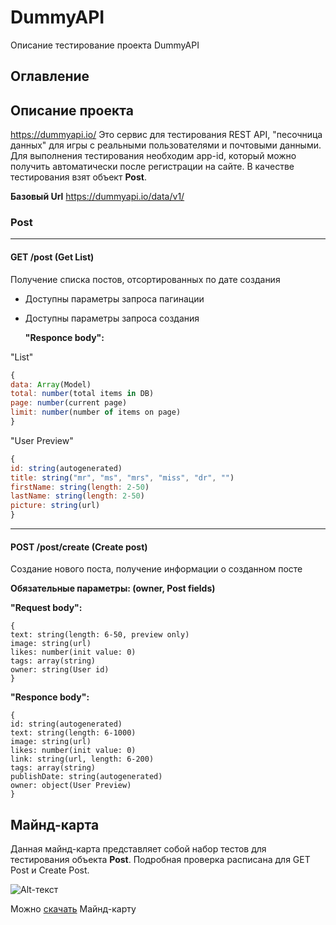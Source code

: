 # DummyAPI

Описание тестирование проекта DummyAPI
## Оглавление

## Описание проекта

https://dummyapi.io/ Это сервис для тестирования REST API, "песочница данных" для игры с реальными пользователями и почтовыми данными. Для выполнения тестирования необходим app-id, который можно получить автоматически после регистрации на сайте. В качестве тестирования взят объект **Post**.

**Базовый Url** https://dummyapi.io/data/v1/
 
### Post
---
#### GET /post (Get List)
Получение списка постов, отсортированных по дате создания
- Доступны параметры запроса пагинации
- Доступны параметры запроса создания

  **"Responce body":**
  
 "List"
  ```Javascript
  {
data: Array(Model)
total: number(total items in DB)
page: number(current page)
limit: number(number of items on page)
}
```
"User Preview"

  ```Javascript
{
id: string(autogenerated)
title: string("mr", "ms", "mrs", "miss", "dr", "")
firstName: string(length: 2-50)
lastName: string(length: 2-50)
picture: string(url)
}
```
---

#### POST /post/create (Create post)
Создание нового поста, получение информации о созданном посте

**Обязательные параметры: (owner, Post fields)**

**"Request body":**
```Jacascript
{
text: string(length: 6-50, preview only)
image: string(url)
likes: number(init value: 0)
tags: array(string)
owner: string(User id)
}
```

**"Responce body":**
```Jacascript
{
id: string(autogenerated)
text: string(length: 6-1000)
image: string(url)
likes: number(init value: 0)
link: string(url, length: 6-200)
tags: array(string)
publishDate: string(autogenerated)
owner: object(User Preview)
}
```

## Майнд-карта

Данная майнд-карта представляет собой набор тестов для тестирования объекта **Post**.
Подробная проверка расписана для GET Post и Create Post.

![Alt-текст](https://i.postimg.cc/brbvjjhr/Dummy-Api.png "МК")



Можно [скачать](https://github.com/Dyb87/DummyAPI/blob/main/Dummy%20Api.xmind) Майнд-карту



  
